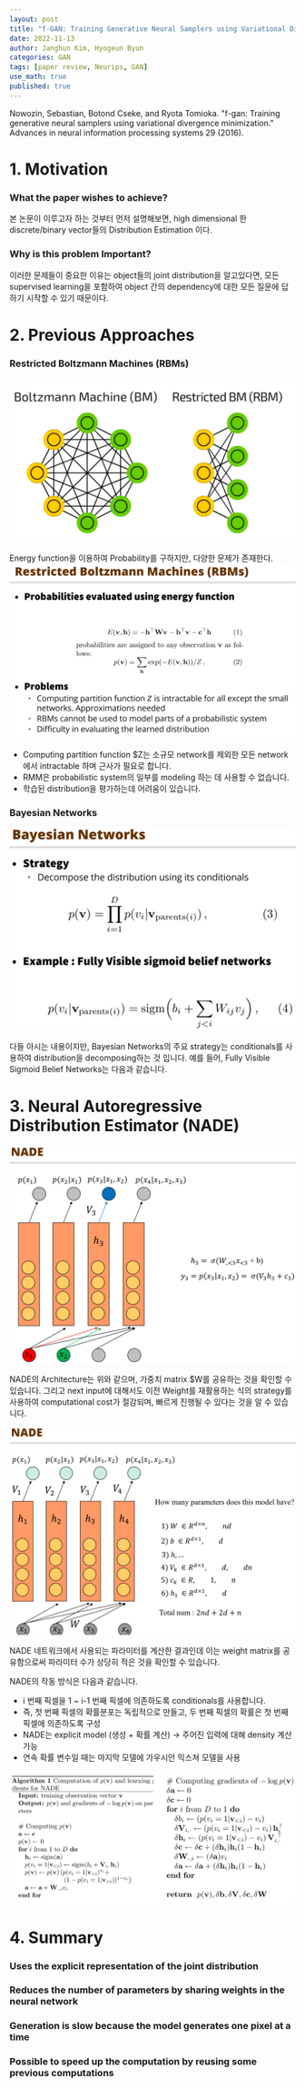 ```yaml
---
layout: post
title: "f-GAN: Training Generative Neural Samplers using Variational Divergence Minimization"
date: 2022-11-13
author: Janghun Kim, Hyogeun Byun
categories: GAN
tags: [paper review, Neurips, GAN]
use_math: true
published: true
---
```


Nowozin, Sebastian, Botond Cseke, and Ryota Tomioka. "f-gan: Training generative neural samplers using variational divergence minimization." Advances in neural information processing systems 29 (2016).

# 1. Motivation
### What the paper wishes to achieve?
 본 논문이 이루고자 하는 것부터 먼저 설명해보면, high dimensional 한 discrete/binary vector들의 Distribution Estimation 이다. 

### Why is this problem Important?
 이러한 문제들이 중요한 이유는 object들의 joint distribution을 알고있다면, 모든 supervised learning을 포함하여 object 간의 dependency에 대한 모든 질문에 답하기 시작할 수 있기 때문이다.

# 2. Previous Approaches
### Restricted Boltzmann Machines (RBMs)

![image](/assets/NADE_img/rbms.png)

Energy function을 이용하여 Probability를 구하지만, 다양한 문제가 존재한다. 
![image](/assets/NADE_img/rbms2.png)

- Computing partition function $Z는 소규모 network를 제외한 모든 network에서 intractable 하며 근사가 필요로 합니다.
- RMM은 probabilistic system의 일부를 modeling 하는 데 사용할 수 없습니다.
- 학습된 distribution을 평가하는데 어려움이 있습니다.

### Bayesian Networks
![image](/assets/NADE_img/bayesian.png)

다들 아시는 내용이지만, Bayesian Networks의 주요 strategy는 conditionals를 사용하여 distribution을 decomposing하는 것 입니다. 예를 들어, Fully Visible Sigmoid Belief Networks는 다음과 같습니다.

# 3. Neural Autoregressive Distribution Estimator (NADE)
![image](/assets/NADE_img/nade1.png)

NADE의 Architecture는 위와 같으며, 가중치 matrix $W를 공유하는 것을 확인할 수 있습니다. 그리고 next input에 대해서도 이전 Weight를 재활용하는 식의 strategy를 사용하여 computational cost가 절감되며, 빠르게 진행될 수 있다는 것을 알 수 있습니다.

![image](/assets/NADE_img/nade2.png)

NADE 네트워크에서 사용되는 파라미터를 계산한 결과인데 이는 weight matrix를 공유함으로써 파라미터 수가 상당히 적은 것을 확인할 수 있습니다.

NADE의 작동 방식은 다음과 같습니다.
- i 번째 픽셀을 1 ~ i-1 번째 픽셀에 의존하도록 conditionals를 사용합니다.
- 즉, 첫 번째 픽셀의 확률분포는 독립적으로 만들고, 두 번째 픽셀의 확률은 첫 번째 픽셀에 의존하도록 구성
- NADE는 explicit model (생성 + 확률 계산) -> 주어진 입력에 대해 density 계산 가능
- 연속 확률 변수일 때는 마지막 모델에 가우시안 믹스쳐 모델을 사용

![image](/assets/NADE_img/code.png)

# 4. Summary

### Uses the explicit representation of the joint distribution 

### Reduces the number of parameters by sharing weights in the neural network

### Generation is slow because the model generates one pixel at a time

### Possible to speed up the computation by reusing some previous computations

